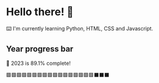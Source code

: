 # Hello there! 👋

⌨️ I'm currently learning Python, HTML, CSS and Javascript.

## Year progress bar

📅 2023 is 89.1% complete!

🟩🟩🟩🟩🟩🟩🟩🟩🟩🟩🟩🟩🟩🟩🟩🟩🟩⬛⬛⬛